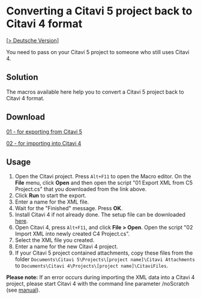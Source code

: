 # Converting a Citavi 5 project back to Citavi 4 format

[[> Deutsche Version](readme.de.md)]

You need to pass on your Citavi 5 project to someone who still uses Citavi 4.

## Solution
The macros available here  help you to convert a Citavi 5 project back to Citavi 4 format.

## Download
[01 - for exporting from Citavi 5](01_Export_XML_from_C5_Project.cs)

[02 - for importing into Citavi 4](02_Import_XML_into_newly_created_C4_Project.cs)

## Usage

1. Open the Citavi project. Press `Alt+F11` to open the Macro editor. On the **File** menu, click **Open** and then open the script "01 Export XML from C5 Project.cs" that you downloaded from the link above.
1. Click **Run** to start the export.
1. Enter a name for the XML file.
1. Wait for the "Finished" message. Press **OK**.
1. Install Citavi 4 if not already done. The setup file can be downloaded [here](http://setup1.citavi.com/release/default/Citavi4Setup.exe).
1. Open Citavi 4, press `Alt+F11`, and click **File > Open**. Open the script "02 Import XML into newly created C4 Project.cs".
1. Select the XML file you created.
1. Enter a name for the new Citavi 4 project.
1. If your Citavi 5 project contained attachments, copy these files from the folder `Documents\Citavi 5\Projects\[project name]\Citavi Attachments` to `Documents\Citavi 4\Projects\[project name]\CitaviFiles`.

**Please note:**
 If an error occurs during importing the XML data into a Citavi 4 project, please start Citavi 4 with the command line parameter /noScratch (see [manual](http://www.citavi.com/sub/manual4/en/index.html?program_start_options.html)).
